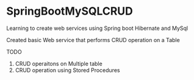 # SpringBootMySQLCRUD
Learning to create web services using Spring boot Hibernate and MySql

Created basic Web service that performs CRUD operation on a Table

TODO
1. CRUD operaitons on Multiple table
2. CRUD operation using Stored Procedures

